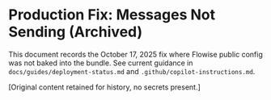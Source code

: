 # Production Fix: Messages Not Sending (Archived)

This document records the October 17, 2025 fix where Flowise public config was not baked into the bundle. See current guidance in `docs/guides/deployment-status.md` and `.github/copilot-instructions.md`.

[Original content retained for history, no secrets present.]
